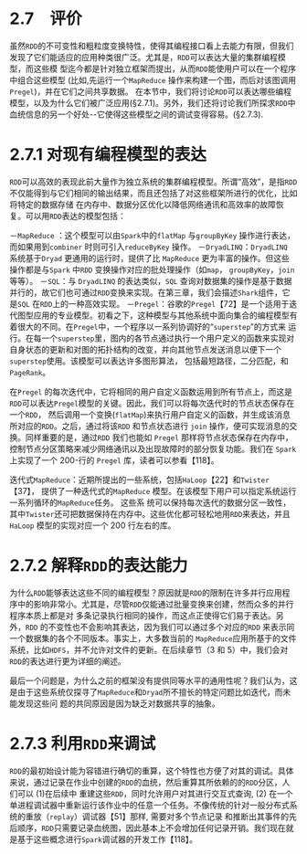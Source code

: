 # 2.7　评价

虽然`RDD`的不可变性和粗粒度变换特性，使得其编程接口看上去能力有限，但我们发现了它们能适应的应用种类很广泛。尤其是，`RDD`可以表达大量的集群编程模型，而这些模
型迄今都是针对独立框架而提出，从而`RDD`能使用户可以在一个程序中组合这些模型 (比如,先运行一个`MapReduce` 操作来构建一个图，而后对该图调用`Pregel`)，并在它们之间共享数据。
在本节中，我们将讨论`RDD`可以表达哪些编程模型，以及为什么它们被广泛应用(§2.7.1)。另外，我们还将讨论我们所探求`RDD`中血统信息的另一个好处--它使得这些模型之间的调试变得容易。(§2.7.3).

# 2.7.1 对现有编程模型的表达

`RDD`可以高效的表现此前大量作为独立系统的集群编程模型。所谓“高效”，是指`RDD`不仅能得到与它们相同的输出结果，而且还包括了对这些框架所进行的优化，比如将特定的数据存储
在内存中、数据分区优化以降低网络通讯和高效率的故障恢复。可以用`RDD`表达的模型包括：

－`MapReduce` ：这个模型可以由`Spark`中的`flatMap` 与`groupByKey` 操作进行表达，而如果用到`combiner` 时则可引入`reduceByKey` 操作。
－`DryadLINQ`：`DryadLINQ` 系统基于`Dryad` 更通用的运行时，提供了比 `MapReduce` 更为丰富的操作。但这些操作都是与`Spark` 中`RDD` 变换操作对应的批处理操作（如`map`，
`groupByKey`，`join` 等等）。
－`SQL`：与 `DryadLINQ` 的表达类似，`SQL` 查询对数据集的操作是基于数据并行的，故它们也可通过`RDD`变换来实现。在第三章，我们会描述`Shark`组件，它是`SQL` 在`RDD`上的一种高效实现。
－`Pregel`：谷歌的`Pregel`【72】是一个适用于迭代图型应用的专业模型。初看之下，这种模型与其他系统中面向集合的编程模型有着很大的不同。在`Pregel`中，一个程序以一系列协调好的“`superstep`”的方式来
运行。在每一个`superstep`里，图内的各节点通过执行一个用户定义的函数来实现对自身状态的更新和对图的拓扑结构的改变，并向其他节点发送消息以便下一个`superstep`使用。该模型可以表达许多图形算法，
包括最短路径，二分匹配，和`PageRank`。

在`Pregel` 的每次迭代中，它将相同的用户自定义函数运用到所有节点上，而这是`RDD`可以表达`Pregel`模型的关键。因此，我们可以将每次迭代时的节点状态保存在一个`RDD`，
然后调用一个变换(`flatMap`)来执行用户自定义的函数，并生成该消息所对应的`RDD`。之后，通过将该`RDD` 和节点状态进行 `join` 操作，便可实现消息的交换。同样重要的是，通过`RDD`
我们也能如 `Pregel` 那样将节点状态保存在内存中，控制节点分区策略来减少网络通讯以及出现故障时的部分恢复功能。我们在 `Spark` 上实现了一个 200-行的 `Pregel` 库，读者可以参看【118】。

迭代式`MapReduce`：近期所提出的一些系统，包括`HaLoop`【22】和`Twister`【37】， 提供了一种迭代式的`MapReduce` 模型。在该模型下用户可以指定系统运行一系列循环的`MapReduce`任务。 这些系
统可以保持每次迭代的数据分区一致性，其中`Twister`还可把数据保持在内存中。这些优化都可轻松地用`RDD`来表达，并且`HaLoop` 模型的实现对应一个 200 行左右的库。

# 2.7.2 解释`RDD`的表达能力

为什么`RDD`能够表达这些不同的编程模型？原因就是`RDD`的限制在许多并行应用程序中的影响非常小。尤其是，尽管`RDD`仅能通过批量变换来创建，然而众多的并行程序本质上都是对
多条记录执行相同的操作，而这点正使得它们易于表达。另外，`RDD` 的不变性也不会影响其表达，因为我们可以通过多个对应的`RDD` 来表示同一个数据集的各个不同版本。事实上，大多数当前的
`MapReduce`应用所基于的文件系统，比如`HDFS`，并不允许对文件的更新。在后续章节（3 和 5）中，我们会对`RDD`的表达进行更为详细的阐述。

最后一个问题是，为什么之前的框架没有提供同等水平的通用性呢？我们认为，这是由于这些系统仅探寻了`MapReduce`和`Dryad`所不擅长的特定问题比如迭代，而未能发现这些问
题的共同原因是因为缺乏对数据共享的抽象。

# 2.7.3 利用`RDD`来调试

`RDD`的最初始设计能为容错进行确切的重算，这个特性也方便了对其的调试。具体来说，通过记录在作业中创建的`RDD`的血统，然后重算其所依赖的的`RDD`分区，人们可以 (1)在后续中
重建这些`RDD`，同时允许用户对其进行交互式查询, (2) 在一个单进程调试器中重新运行该作业中的任意一个任务。不像传统的针对一般分布式系统的重放（`replay`）调试器【51】那样, 需要对多个节点记录
和推断出其事件的先后顺序，`RDD`只需要记录血统图，因此基本上不会增加任何记录开销。我们现在就是基于这些概念进行`Spark`调试器的开发工作【118】。

